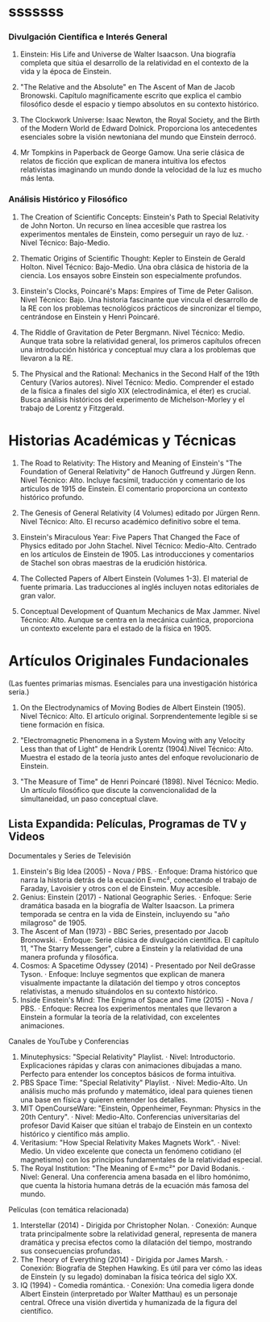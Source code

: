 
# sssssss

### Divulgación Científica e Interés General


1. Einstein: His Life and Universe de Walter Isaacson. Una biografía completa que sitúa el desarrollo de la relatividad en el contexto de la vida y la época de Einstein.

2. "The Relative and the Absolute" en The Ascent of Man de Jacob Bronowski. Capítulo magníficamente escrito que explica el cambio filosófico desde el espacio y tiempo absolutos en su contexto histórico.

3. The Clockwork Universe: Isaac Newton, the Royal Society, and the Birth of the Modern World de Edward Dolnick. Proporciona los antecedentes esenciales sobre la visión newtoniana del mundo que Einstein derrocó.

4. Mr Tompkins in Paperback de George Gamow. Una serie clásica de relatos de ficción que explican de manera intuitiva los efectos relativistas imaginando un mundo donde la velocidad de la luz es mucho más lenta.

### Análisis Histórico y Filosófico

1. The Creation of Scientific Concepts: Einstein's Path to Special Relativity de John Norton. Un recurso en línea accesible que rastrea los experimentos mentales de Einstein, 
como perseguir un rayo de luz. · Nivel Técnico: Bajo-Medio. 

2. Thematic Origins of Scientific Thought: Kepler to Einstein de Gerald Holton. Nivel Técnico: Bajo-Medio. Una obra clásica de historia de la ciencia. Los ensayos sobre Einstein son especialmente profundos.

3. Einstein's Clocks, Poincaré's Maps: Empires of Time de Peter Galison. Nivel Técnico: Bajo. Una historia fascinante que vincula el desarrollo de la RE con los problemas tecnológicos prácticos de sincronizar el tiempo, centrándose en Einstein y Henri Poincaré.

4. The Riddle of Gravitation de Peter Bergmann. Nivel Técnico: Medio. Aunque trata sobre la relatividad general, los primeros capítulos ofrecen una introducción histórica y conceptual muy clara a los problemas que llevaron a la RE.

5. The Physical and the Rational: Mechanics in the Second Half of the 19th Century (Varios autores). Nivel Técnico: Medio. Comprender el estado de la física a finales del siglo XIX (electrodinámica, el éter) es crucial. Busca análisis históricos del experimento de Michelson-Morley y el trabajo de Lorentz y Fitzgerald.

# Historias Académicas y Técnicas

1. The Road to Relativity: The History and Meaning of Einstein's "The Foundation of General Relativity" de Hanoch Gutfreund y Jürgen Renn. Nivel Técnico: Alto. Incluye facsímil, traducción y comentario de los artículos de 1915 de Einstein. El comentario proporciona un contexto histórico profundo.

2. The Genesis of General Relativity (4 Volumes) editado por Jürgen Renn. Nivel Técnico: Alto. El recurso académico definitivo sobre el tema.

3. Einstein's Miraculous Year: Five Papers That Changed the Face of Physics editado por John Stachel. Nivel Técnico: Medio-Alto. Centrado en los artículos de Einstein de 1905. Las introducciones y comentarios de Stachel son obras maestras de la erudición histórica.

4. The Collected Papers of Albert Einstein (Volumes 1-3). El material de fuente primaria. Las traducciones al inglés incluyen notas editoriales de gran valor.

5. Conceptual Development of Quantum Mechanics de Max Jammer. Nivel Técnico: Alto. Aunque se centra en la mecánica cuántica, proporciona un contexto excelente para el estado de la física en 1905.

# Artículos Originales Fundacionales

(Las fuentes primarias mismas. Esenciales para una investigación histórica seria.)

1. On the Electrodynamics of Moving Bodies de Albert Einstein (1905). Nivel Técnico: Alto. El artículo original. Sorprendentemente legible si se tiene formación en física.

2. "Electromagnetic Phenomena in a System Moving with any Velocity Less than that of Light" de Hendrik Lorentz (1904).Nivel Técnico: Alto. Muestra el estado de la teoría justo antes del enfoque revolucionario de Einstein.

3. "The Measure of Time" de Henri Poincaré (1898). Nivel Técnico: Medio. Un artículo filosófico que discute la convencionalidad de la simultaneidad, un paso conceptual clave.

## Lista Expandida: Películas, Programas de TV y Videos

Documentales y Series de Televisión

1. Einstein's Big Idea (2005) - Nova / PBS.
· Enfoque: Drama histórico que narra la historia detrás de la ecuación E=mc², conectando el trabajo de Faraday, Lavoisier y otros con el de Einstein. Muy accesible.
2. Genius: Einstein (2017) - National Geographic Series.
· Enfoque: Serie dramática basada en la biografía de Walter Isaacson. La primera temporada se centra en la vida de Einstein, incluyendo su "año milagroso" de 1905.
3. The Ascent of Man (1973) - BBC Series, presentado por Jacob Bronowski.
· Enfoque: Serie clásica de divulgación científica. El capítulo 11, "The Starry Messenger", cubre a Einstein y la relatividad de una manera profunda y filosófica.
4. Cosmos: A Spacetime Odyssey (2014) - Presentado por Neil deGrasse Tyson.
· Enfoque: Incluye segmentos que explican de manera visualmente impactante la dilatación del tiempo y otros conceptos relativistas, a menudo situándolos en su contexto histórico.
5. Inside Einstein's Mind: The Enigma of Space and Time (2015) - Nova / PBS.
· Enfoque: Recrea los experimentos mentales que llevaron a Einstein a formular la teoría de la relatividad, con excelentes animaciones.

Canales de YouTube y Conferencias

1. Minutephysics: "Special Relativity" Playlist.
· Nivel: Introductorio. Explicaciones rápidas y claras con animaciones dibujadas a mano. Perfecto para entender los conceptos básicos de forma intuitiva.
2. PBS Space Time: "Special Relativity" Playlist.
· Nivel: Medio-Alto. Un análisis mucho más profundo y matemático, ideal para quienes tienen una base en física y quieren entender los detalles.
3. MIT OpenCourseWare: "Einstein, Oppenheimer, Feynman: Physics in the 20th Century".
· Nivel: Medio-Alto. Conferencias universitarias del profesor David Kaiser que sitúan el trabajo de Einstein en un contexto histórico y científico más amplio.
4. Veritasium: "How Special Relativity Makes Magnets Work".
· Nivel: Medio. Un video excelente que conecta un fenómeno cotidiano (el magnetismo) con los principios fundamentales de la relatividad especial.
5. The Royal Institution: "The Meaning of E=mc²" por David Bodanis.
· Nivel: General. Una conferencia amena basada en el libro homónimo, que cuenta la historia humana detrás de la ecuación más famosa del mundo.

Películas (con temática relacionada)

1. Interstellar (2014) - Dirigida por Christopher Nolan.
· Conexión: Aunque trata principalmente sobre la relatividad general, representa de manera dramática y precisa efectos como la dilatación del tiempo, mostrando sus consecuencias profundas.
2. The Theory of Everything (2014) - Dirigida por James Marsh.
· Conexión: Biografía de Stephen Hawking. Es útil para ver cómo las ideas de Einstein (y su legado) dominaban la física teórica del siglo XX.
3. IQ (1994) - Comedia romántica.
· Conexión: Una comedia ligera donde Albert Einstein (interpretado por Walter Matthau) es un personaje central. Ofrece una visión divertida y humanizada de la figura del científico.


